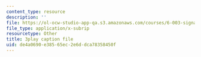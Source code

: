 ```yaml
---
content_type: resource
description: ''
file: https://ol-ocw-studio-app-qa.s3.amazonaws.com/courses/6-003-signals-and-systems-fall-2011/de4a0690e38565ec2e6ddca78358450f_ufU6b7OHb8M.srt
file_type: application/x-subrip
resourcetype: Other
title: 3play caption file
uid: de4a0690-e385-65ec-2e6d-dca78358450f
---
```

